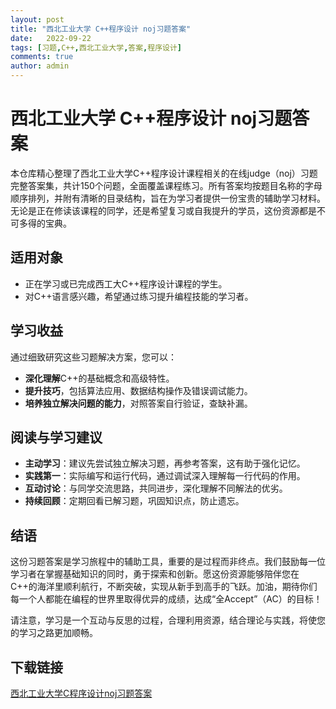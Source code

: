 ```yaml
---
layout: post
title: "西北工业大学 C++程序设计 noj习题答案"
date:   2022-09-22
tags: [习题,C++,西北工业大学,答案,程序设计]
comments: true
author: admin
---
```

# 西北工业大学 C++程序设计 noj习题答案

本仓库精心整理了西北工业大学C++程序设计课程相关的在线judge（noj）习题完整答案集，共计150个问题，全面覆盖课程练习。所有答案均按题目名称的字母顺序排列，并附有清晰的目录结构，旨在为学习者提供一份宝贵的辅助学习材料。无论是正在修读该课程的同学，还是希望复习或自我提升的学员，这份资源都是不可多得的宝典。

## 适用对象
- 正在学习或已完成西工大C++程序设计课程的学生。
- 对C++语言感兴趣，希望通过练习提升编程技能的学习者。

## 学习收益
通过细致研究这些习题解决方案，您可以：
- **深化理解**C++的基础概念和高级特性。
- **提升技巧**，包括算法应用、数据结构操作及错误调试能力。
- **培养独立解决问题的能力**，对照答案自行验证，查缺补漏。

## 阅读与学习建议
- **主动学习**：建议先尝试独立解决习题，再参考答案，这有助于强化记忆。
- **实践第一**：实际编写和运行代码，通过调试深入理解每一行代码的作用。
- **互动讨论**：与同学交流思路，共同进步，深化理解不同解法的优劣。
- **持续回顾**：定期回看已解习题，巩固知识点，防止遗忘。

## 结语
这份习题答案是学习旅程中的辅助工具，重要的是过程而非终点。我们鼓励每一位学习者在掌握基础知识的同时，勇于探索和创新。愿这份资源能够陪伴您在C++的海洋里顺利航行，不断突破，实现从新手到高手的飞跃。加油，期待你们每一个人都能在编程的世界里取得优异的成绩，达成“全Accept”（AC）的目标！

请注意，学习是一个互动与反思的过程，合理利用资源，结合理论与实践，将使您的学习之路更加顺畅。

## 下载链接

[西北工业大学C程序设计noj习题答案](https://pan.quark.cn/s/b25048b4a3cc)